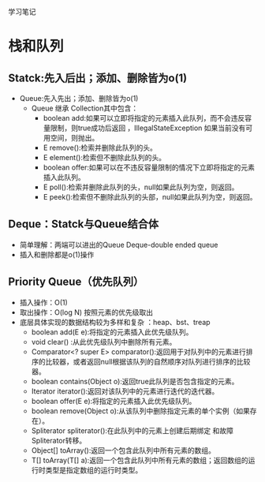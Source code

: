 学习笔记
 # 栈和队列<br>
## Statck:先入后出；添加、删除皆为o(1)<br>
* Queue:先入先出；添加、删除皆为o(1)<br>
  * Queue 继承 Collection其中包含：
    * boolean add:如果可以立即将指定的元素插入此队列，而不会违反容量限制，则true成功后返回 ，IllegalStateException 如果当前没有可用空间，则抛出。<br>
    * E remove():检索并删除此队列的头。
    * E element():检索但不删除此队列的头。
    * boolean offer:如果可以在不违反容量限制的情况下立即将指定的元素插入此队列。
    * E poll():检索并删除此队列的头，null如果此队列为空，则返回。
    * E peek():检索但不删除此队列的头部，null如果此队列为空，则返回。

## Deque：Statck与Queue结合体<br>
  * 简单理解：两端可以进出的Queue Deque-double ended queue<br>
  * 插入和删除都是o(1)操作<br>
  
## Priority Queue（优先队列）<br>
   * 插入操作：O(1)<br>
   * 取出操作：O(log N) 按照元素的优先级取出<br>
   * 底层具体实现的数据结构较为多样和复杂 ：heap、bst、treap<br>
     * boolean	add​(E e):将指定的元素插入此优先级队列。<br>
     * void	clear()	:从此优先级队列中删除所有元素。<br>
     * Comparator<? super E> comparator():返回用于对队列中的元素进行排序的比较器，或者返回null根据该队列的自然顺序对队列进行排序的比较器。<br>
     * boolean	contains​(Object o):返回true此队列是否包含指定的元素。<br>
     * Iterator<E>	iterator():返回对该队列中的元素进行迭代的迭代器。<br>
     * boolean	offer​(E e):将指定的元素插入此优先级队列。<br>
     * boolean	remove​(Object o):从该队列中删除指定元素的单个实例（如果存在）。<br>
     * Spliterator<E>	spliterator():在此队列中的元素上创建后期绑定 和故障 Spliterator转移。<br>
     * Object[]	toArray():返回一个包含此队列中所有元素的数组。<br>
     * <T> T[]	toArray​(T[] a):返回一个包含此队列中所有元素的数组；返回数组的运行时类型是指定数组的运行时类型。<br>